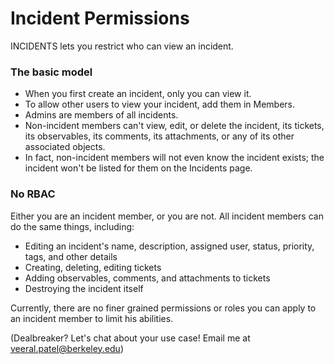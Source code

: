 # Incident Permissions

INCIDENTS lets you restrict who can view an incident.

### The basic model

- When you first create an incident, only you can view it.
- To allow other users to view your incident, add them in Members.
- Admins are members of all incidents.
- Non-incident members can't view, edit, or delete the incident, its tickets, its observables, its comments, its attachments,
  or any of its other associated objects.
- In fact, non-incident members will not even know the incident exists; the incident won't be listed for them on the Incidents page.

### No RBAC

Either you are an incident member, or you are not. All incident members can do the same things,
including:

- Editing an incident's name, description, assigned user, status, priority, tags, and other details
- Creating, deleting, editing tickets
- Adding observables, comments, and attachments to tickets
- Destroying the incident itself

Currently, there are no finer grained permissions or roles you can apply to an incident member to
limit his abilities.

(Dealbreaker? Let's chat about your use case! Email me at [veeral.patel@berkeley.edu](mailto:veeral.patel@berkeley.edu))
